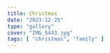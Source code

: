 ```yaml
---
title: Christmas
date: "2023-12-25"
type: "gallery"
cover: "IMG_5443.jpg"
tags: [ "christmas", "family" ]
---
```


